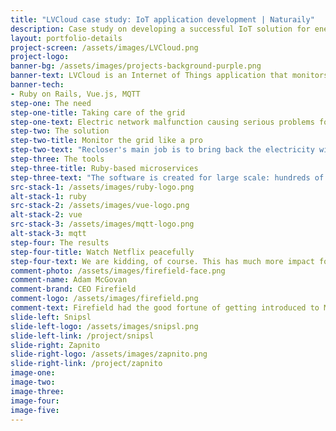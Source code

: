 ```yaml
---
title: "LVCloud case study: IoT application development | Naturaily"
description: Case study on developing a successful IoT solution for energy market.
layout: portfolio-details
project-screen: /assets/images/LVCloud.png
project-logo:
banner-bg: /assets/images/projects-background-purple.png
banner-text: LVCloud is an Internet of Things application that monitors and takes care of the grid. Check out how we combined new technologies, like machine learning, into a sophisticated app that solves problems with electric network before anyone knew they existed. 
banner-tech:
- Ruby on Rails, Vue.js, MQTT
step-one: The need
step-one-title: Taking care of the grid
step-one-text: Electric network malfunction causing serious problems for the society? That is not a science fiction scenario anymore. You could have laughed about it a couple of decades ago, but nowadays we are too dependent on the grid. It needs to be monitored so that specialists can intervene and solve problems quickly.<br><br>Hardware-wise the grid is monitored by reclosers, which are sophisticated fuses. But they need software.
step-two: The solution
step-two-title: Monitor the grid like a pro
step-two-text: "Recloser's main job is to bring back the electricity within the area it operates in. When something goes wrong, the fuse will blow and therefore secure that part of the electricity network. But it will try to reclose and make everything works again.<br><br>It's XXI century so recloser is much more sophisticated and it also enables recording information about the grid's state.<br><br>Now this is where Naturaily steps in. We have created software that collects information from reclosers and analyzes it to find traces of malfunction or physical damage. Any type of non-obvious problems like too high humidity caused by various incidents or worn out cables. Think of “Minority Report” class software for finding electric network prefaults.<br><br>Other devices exist: TDRs (Time-domain reflectometers), ATLMs (ALVIN Transformer Load Monitors). We gather data from all of them. And also enable managing them with our software.<br><br>Apart from dashboard, engineers are notified via email or text."
step-three: The tools
step-three-title: Ruby-based microservices
step-three-text: "The software is created for large scale: hundreds of thousands of devices and millions of events. But the amount of devices is not the biggest problem. The main requirement was that the application works in real time! To handle this we have designed Ruby-based microservices architecture and wrote the most critical parts in faster, more concurrent language - Elixir. Apart from scalability, we wanted to bring XXI century to this solution and implemented machine learning algorithms to find patterns and detect prefaults.<br><br>We use Docker for one-click super convenient server creation process for each end customer. It’s critical as our solution is more PaaS-like solution where each end customer has its own hardware set up.<br><br>MongoDB and Redis are used to store and work with data. As our data model must be quite elastic and write speed is crucial, MongoDB is a great choice. MQTT is the standard communication protocol between end devices and our system.<br><br>To put it shortly: heaven of internet of things development stack."
src-stack-1: /assets/images/ruby-logo.png
alt-stack-1: ruby
src-stack-2: /assets/images/vue-logo.png
alt-stack-2: vue
src-stack-3: /assets/images/mqtt-logo.png
alt-stack-3: mqtt
step-four: The results
step-four-title: Watch Netflix peacefully
step-four-text: We are kidding, of course. This has much more impact for the stability of the network and your life. Charging your Tesla can overload the grid, so the sooner maintenance people get information about potential malfunction, the better, because you won't even know a problem existed.
comment-photo: /assets/images/firefield-face.png
comment-name: Adam McGovan
comment-brand: CEO Firefield
comment-logo: /assets/images/firefield.png
comment-text: Firefield had the good fortune of getting introduced to Marcin and the Naturaily team at the end of 2015. Since then a number of their resources have helped us to bring our clients’ products and visions to life. The members of the Naturaily team combine a level of professionalism, experience, and collaboration that is hard to find in today’s technology landscape. We would recommended them and their partnership-driven commitment to anyone.
slide-left: Snipsl
slide-left-logo: /assets/images/snipsl.png
slide-left-link: /project/snipsl
slide-right: Zapnito
slide-right-logo: /assets/images/zapnito.png
slide-right-link: /project/zapnito
image-one:
image-two:
image-three:
image-four:
image-five:
---
```


